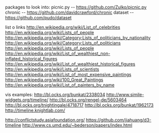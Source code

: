 


packages to look into:
picnic.py -- https://github.com/Zulko/picnic.py
chronic -- https://github.com/davidcrawford/chronic
dataset -- https://github.com/pudo/dataset



list o links
http://en.wikipedia.org/wiki/List_of_celebrities
http://en.wikipedia.org/wiki/Lists_of_people
http://en.wikipedia.org/wiki/Category:Lists_of_politicians_by_nationality
http://en.wikipedia.org/wiki/Category:Lists_of_politicians
http://en.wikipedia.org/wiki/Lists_of_people
http://en.wikipedia.org/wiki/List_of_wealthiest_non-inflated_historical_figures
http://en.wikipedia.org/wiki/List_of_wealthiest_historical_figures
http://en.wikipedia.org/wiki/Lists_of_scientists
http://en.wikipedia.org/wiki/List_of_most_expensive_paintings
http://en.wikipedia.org/wiki/100_Great_Paintings
http://en.wikipedia.org/wiki/List_of_painters_by_name


vis examples:
http://bl.ocks.org/bunkat/2338034
http://www.simile-widgets.org/timeline/
http://bl.ocks.org/rengel-de/5603464
http://bl.ocks.org/tnightingale/4718717
http://bl.ocks.org/bunkat/1962173
http://timeline.knightlab.com/

http://conflictstudy.asiafoundation.org/
https://github.com/jiahuang/d3-timeline
http://www.cs.umd.edu/~bederson/papers/index.html